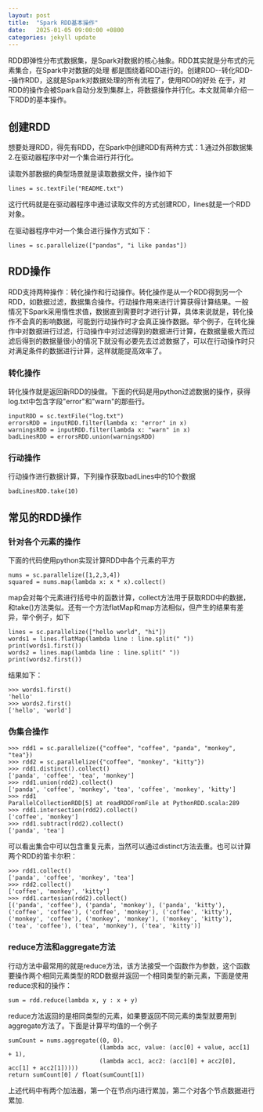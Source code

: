 ```yaml
---
layout: post
title:  "Spark RDD基本操作"
date:   2025-01-05 09:00:00 +0800
categories: jekyll update
---
```

RDD即弹性分布式数据集，是Spark对数据的核心抽象。RDD其实就是分布式的元素集合，在Spark中对数据的处理
都是围绕着RDD进行的。创建RDD--转化RDD--操作RDD，这就是Spark对数据处理的所有流程了，使用RDD的好处
在于，对RDD的操作会被Spark自动分发到集群上，将数据操作并行化。本文就简单介绍一下RDD的基本操作。

## 创建RDD
想要处理RDD，得先有RDD，在Spark中创建RDD有两种方式：1.通过外部数据集 2.在驱动器程序中对一个集合进行并行化。

读取外部数据的典型场景就是读取数据文件，操作如下
```
lines = sc.textFile("README.txt")
```
这行代码就是在驱动器程序中通过读取文件的方式创建RDD，lines就是一个RDD对象。

在驱动器程序中对一个集合进行操作方式如下：
```
lines = sc.parallelize(["pandas", "i like pandas"])
```
## RDD操作
RDD支持两种操作：转化操作和行动操作。转化操作是从一个RDD得到另一个RDD，如数据过滤，数据集合操作。行动操作用来进行计算获得计算结果。一般情况下Spark采用惰性求值，数据直到需要时才进行计算，具体来说就是，转化操作不会真的影响数据，可能到行动操作时才会真正操作数据。举个例子，在转化操作中对数据进行过滤，行动操作中对过滤得到的数据进行计算，在数据量极大而过滤后得到的数据量很小的情况下就没有必要先去过滤数据了，可以在行动操作时只对满足条件的数据进行计算，这样就能提高效率了。
### 转化操作
转化操作就是返回新RDD的操做。下面的代码是用python过滤数据的操作，获得log.txt中包含字段"error"和"warn"的那些行。
```
inputRDD = sc.textFile("log.txt")
errorsRDD = inputRDD.filter(lambda x: "error" in x)
warningsRDD = inputRDD.filter(lambda x: "warn" in x)
badLinesRDD = errorsRDD.union(warningsRDD)
```
### 行动操作
行动操作进行数据计算，下列操作获取badLines中的10个数据
```
badLinesRDD.take(10)
```
## 常见的RDD操作
### 针对各个元素的操作
下面的代码使用python实现计算RDD中各个元素的平方
```
nums = sc.parallelize([1,2,3,4])
squared = nums.map(lambda x: x * x).collect()
```
map会对每个元素进行括号中的函数计算，collect方法用于获取RDD中的数据，和take()方法类似。还有一个方法flatMap和map方法相似，但产生的结果有差异，举个例子，如下
```
lines = sc.parallelize(["hello world", "hi"])
words1 = lines.flatMap(lambda line : line.split(" "))
print(words1.first())
words2 = lines.map(lambda line : line.split(" "))
print(words2.first())
```
结果如下：
```
>>> words1.first()
'hello'                                                                         
>>> words2.first()
['hello', 'world']
```
### 伪集合操作
```
>>> rdd1 = sc.parallelize({"coffee", "coffee", "panda", "monkey", "tea"})
>>> rdd2 = sc.parallelize({"coffee", "monkey", "kitty"})
>>> rdd1.distinct().collect()
['panda', 'coffee', 'tea', 'monkey']
>>> rdd1.union(rdd2).collect()
['panda', 'coffee', 'monkey', 'tea', 'coffee', 'monkey', 'kitty']
>>> rdd1
ParallelCollectionRDD[5] at readRDDFromFile at PythonRDD.scala:289
>>> rdd1.intersection(rdd2).collect()
['coffee', 'monkey']
>>> rdd1.subtract(rdd2).collect()
['panda', 'tea']
```
可以看出集合中可以包含重复元素，当然可以通过distinct方法去重。也可以计算两个RDD的笛卡尔积：
```
>>> rdd1.collect()
['panda', 'coffee', 'monkey', 'tea']
>>> rdd2.collect()
['coffee', 'monkey', 'kitty']
>>> rdd1.cartesian(rdd2).collect()
[('panda', 'coffee'), ('panda', 'monkey'), ('panda', 'kitty'), ('coffee', 'coffee'), ('coffee', 'monkey'), ('coffee', 'kitty'), ('monkey', 'coffee'), ('monkey', 'monkey'), ('monkey', 'kitty'), ('tea', 'coffee'), ('tea', 'monkey'), ('tea', 'kitty')]
```
### reduce方法和aggregate方法
行动方法中最常用的就是reduce方法，该方法接受一个函数作为参数，这个函数要操作两个相同元素类型的RDD数据并返回一个相同类型的新元素，下面是使用reduce求和的操作：
```
sum = rdd.reduce(lambda x, y : x + y)
```
reduce方法返回的是相同类型的元素，如果要返回不同元素的类型就要用到aggregate方法了。下面是计算平均值的一个例子
```
sumCount = nums.aggregate((0, 0).
                          (lambda acc, value: (acc[0] + value, acc[1] + 1),
                          (lambda acc1, acc2: (acc1[0] + acc2[0], acc[1] + acc2[1]))))
return sumCount[0] / float(sumCount[1])
```
上述代码中有两个加法器，第一个在节点内进行累加，第二个对各个节点数据进行累加.